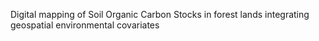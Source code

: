 Digital mapping of Soil Organic Carbon Stocks in forest lands integrating geospatial environmental covariates
